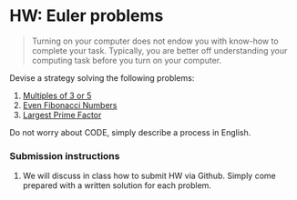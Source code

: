 HW: Euler problems
========

>Turning on your computer does not endow you with know-how to complete your task.
>Typically, you are better off understanding your computing task before you turn on your computer.

Devise a strategy solving the following problems: 

1. [Multiples of 3 or 5](https://projecteuler.net/problem=1)
1. [Even Fibonacci Numbers](https://projecteuler.net/problem=2)
1. [Largest Prime Factor](https://projecteuler.net/problem=3)

Do not worry about CODE, simply describe a process in English.

### Submission instructions

1.  We will discuss in class how to submit HW via Github.  Simply come prepared with a written solution for each problem.